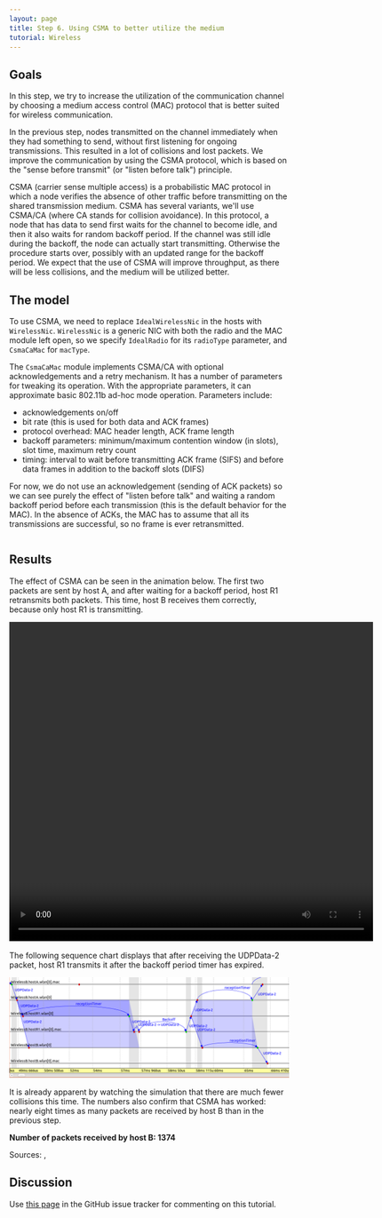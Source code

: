 ```yaml
---
layout: page
title: Step 6. Using CSMA to better utilize the medium
tutorial: Wireless
---
```


## Goals

In this step, we try to increase the utilization of the communication
channel by choosing a medium access control (MAC) protocol that is better
suited for wireless communication.

In the previous step, nodes transmitted on the channel immediately when
they had something to send, without first listening for ongoing
transmissions. This resulted in a lot of collisions and lost packets.
We improve the communication by using the CSMA protocol, which is based
on the "sense before transmit" (or "listen before talk") principle.

CSMA (carrier sense multiple access) is a probabilistic MAC protocol in
which a node verifies the absence of other traffic before transmitting on
the shared transmission medium. CSMA has several variants, we'll use
CSMA/CA (where CA stands for collision avoidance). In this protocol, a node
that has data to send first waits for the channel to become idle, and then
it also waits for random backoff period. If the channel was still idle
during the backoff, the node can actually start transmitting. Otherwise the
procedure starts over, possibly with an updated range for the backoff
period. We expect that the use of CSMA will improve throughput, as there
will be less collisions, and the medium will be utilized better.

## The model

To use CSMA, we need to replace `IdealWirelessNic` in the hosts with
`WirelessNic`. `WirelessNic` is a generic NIC with both the radio and
the MAC module left open, so we specify `IdealRadio` for its `radioType`
parameter, and `CsmaCaMac` for `macType`.

The `CsmaCaMac` module implements CSMA/CA with optional acknowledgements
and a retry mechanism. It has a number of parameters for tweaking its
operation. With the appropriate parameters, it can approximate basic
802.11b ad-hoc mode operation. Parameters include:

- acknowledgements on/off
- bit rate (this is used for both data and ACK frames)
- protocol overhead: MAC header length, ACK frame length
- backoff parameters: minimum/maximum contention window (in slots),
  slot time, maximum retry count
- timing: interval to wait before transmitting ACK frame (SIFS) and before data
  frames in addition to the backoff slots (DIFS)

For now, we do not use an acknowledgement (sending of ACK packets) so we can see
purely the effect of "listen before talk" and waiting a random backoff
period before each transmission (this is the default behavior for the MAC).
In the absence of ACKs, the MAC has to assume that all its transmissions are successful,
so no frame is ever retransmitted.

<p><pre class="snippet" src="../omnetpp.ini" from="\[Config Wireless06\]" until="#---"></pre></p>

## Results

The effect of CSMA can be seen in the animation below. The first two packets are sent by host A,
and after waiting for a backoff period, host R1 retransmits both packets. This time,
host B receives them correctly, because only host R1 is transmitting.

<p><video autoplay loop controls onclick="this.paused ? this.play() : this.pause();" src="wireless-step6-1.mp4" width="655" height="575"></video></p>
<!--internal video recording, playback speed 0.72 -->

The following sequence chart displays that after receiving the UDPData-2 packet,
host R1 transmits it after the backoff period timer has expired.

<img class="screen" src="wireless-step6-seq-3.png" width="900px">

It is already apparent by watching the simulation that there are much fewer
collisions this time. The numbers also confirm that CSMA has worked: nearly
eight times as many packets are received by host B than in the previous step.

**Number of packets received by host B: 1374**

Sources: <a srcfile="wireless/omnetpp.ini" />, <a srcfile="wireless/WirelessB.ned" />

## Discussion

Use <a href="https://github.com/inet-framework/inet-tutorials/issues/1" target="_blank">this page</a>
in the GitHub issue tracker for commenting on this tutorial.